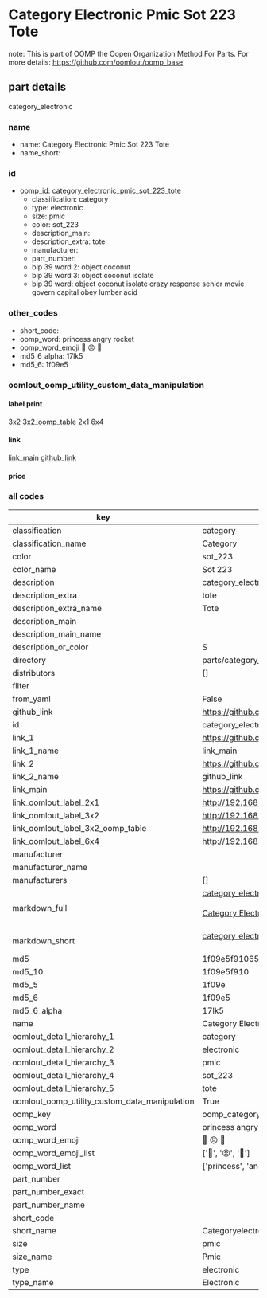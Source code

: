 # Category Electronic Pmic Sot 223 Tote  

note: This is part of OOMP the Oopen Organization Method For Parts. For more details: https://github.com/oomlout/oomp_base

##  part details



category_electronic

### name
* name: Category Electronic Pmic Sot 223 Tote
* name_short: 
### id
* oomp_id: category_electronic_pmic_sot_223_tote
  * classification: category
  * type: electronic
  * size: pmic
  * color: sot_223
  * description_main: 
  * description_extra: tote
  * manufacturer: 
  * part_number: 
  * bip 39 word 2: object coconut
  * bip 39 word 3: object coconut isolate
  * bip 39 word: object coconut isolate crazy response senior movie govern capital obey lumber acid

### other_codes
* short_code: 
* oomp_word: princess angry rocket
* oomp_word_emoji :princess: :angry: :rocket:
* md5_6_alpha: 17lk5
* md5_6: 1f09e5






### oomlout_oomp_utility_custom_data_manipulation
#### label print
[3x2](http://192.168.1.245:1112/?label=oomp%2017lk5)
[3x2_oomp_table](http://192.168.1.107:1112/?label=oomp%2017lk5)
[2x1](http://192.168.1.242:1112/?label=oomp%2017lk5)
[6x4](http://192.168.1.55:1112/?label=oomp%2017lk5)    

#### link

[link_main](https://github.com/oomlout/oomlout_oomp_current_version_messy/tree/main/parts/category_electronic_pmic_sot_223_tote) [github_link](https://github.com/oomlout/oomlout_oomp_part_src/tree/main/parts/category_electronic_pmic_sot_223_tote)                             

#### price







### all codes 
| key | value |  
| --- | --- |  
| classification | category |  
| classification_name | Category |  
| color | sot_223 |  
| color_name | Sot 223 |  
| description | category_electronic |  
| description_extra | tote |  
| description_extra_name | Tote |  
| description_main |  |  
| description_main_name |  |  
| description_or_color | S  |  
| directory | parts/category_electronic_pmic_sot_223_tote |  
| distributors | [] |  
| filter |  |  
| from_yaml | False |  
| github_link | https://github.com/oomlout/oomlout_oomp_part_src/tree/main/parts/category_electronic_pmic_sot_223_tote |  
| id | category_electronic_pmic_sot_223_tote |  
| link_1 | https://github.com/oomlout/oomlout_oomp_current_version_messy/tree/main/parts/category_electronic_pmic_sot_223_tote |  
| link_1_name | link_main |  
| link_2 | https://github.com/oomlout/oomlout_oomp_part_src/tree/main/parts/category_electronic_pmic_sot_223_tote |  
| link_2_name | github_link |  
| link_main | https://github.com/oomlout/oomlout_oomp_current_version_messy/tree/main/parts/category_electronic_pmic_sot_223_tote |  
| link_oomlout_label_2x1 | http://192.168.1.242:1112/?label=oomp%2017lk5 |  
| link_oomlout_label_3x2 | http://192.168.1.245:1112/?label=oomp%2017lk5 |  
| link_oomlout_label_3x2_oomp_table | http://192.168.1.107:1112/?label=oomp%2017lk5 |  
| link_oomlout_label_6x4 | http://192.168.1.55:1112/?label=oomp%2017lk5 |  
| manufacturer |  |  
| manufacturer_name |  |  
| manufacturers | [] |  
| markdown_full | [category_electronic_pmic_sot_223_tote](https://github.com/oomlout/oomlout_oomp_current_version_messy/tree/main/parts/category_electronic_pmic_sot_223_tote)<br>[](https://github.com/oomlout/oomlout_oomp_current_version_messy/tree/main/parts/category_electronic_pmic_sot_223_tote)<br>[Category Electronic Pmic Sot 223 Tote](https://github.com/oomlout/oomlout_oomp_current_version_messy/tree/main/parts/category_electronic_pmic_sot_223_tote)<br><br> |  
| markdown_short | [category_electronic_pmic_sot_223_tote](https://github.com/oomlout/oomlout_oomp_current_version_messy/tree/main/parts/category_electronic_pmic_sot_223_tote)<br><br> |  
| md5 | 1f09e5f91065121f0edbd32ced0b3cc0 |  
| md5_10 | 1f09e5f910 |  
| md5_5 | 1f09e |  
| md5_6 | 1f09e5 |  
| md5_6_alpha | 17lk5 |  
| name | Category Electronic Pmic Sot 223 Tote |  
| oomlout_detail_hierarchy_1 | category |  
| oomlout_detail_hierarchy_2 | electronic |  
| oomlout_detail_hierarchy_3 | pmic |  
| oomlout_detail_hierarchy_4 | sot_223 |  
| oomlout_detail_hierarchy_5 | tote |  
| oomlout_oomp_utility_custom_data_manipulation | True |  
| oomp_key | oomp_category_electronic_pmic_sot_223_tote |  
| oomp_word | princess angry rocket |  
| oomp_word_emoji | :princess: :angry: :rocket: |  
| oomp_word_emoji_list | [':princess:', ':angry:', ':rocket:'] |  
| oomp_word_list | ['princess', 'angry', 'rocket'] |  
| part_number |  |  
| part_number_exact |  |  
| part_number_name |  |  
| short_code |  |  
| short_name | Categoryelectronic |  
| size | pmic |  
| size_name | Pmic |  
| type | electronic |  
| type_name | Electronic |  
